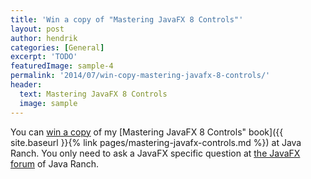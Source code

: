 ```yaml
---
title: 'Win a copy of "Mastering JavaFX 8 Controls"'
layout: post
author: hendrik
categories: [General]
excerpt: 'TODO'
featuredImage: sample-4
permalink: '2014/07/win-copy-mastering-javafx-8-controls/'
header:
  text: Mastering JavaFX 8 Controls
  image: sample
---
```

You can [win a copy](http://www.coderanch.com/t/636239/JavaFX/java/Hendrik-Ebbers) of my [Mastering JavaFX 8 Controls" book]({{ site.baseurl }}{% link pages/mastering-javafx-controls.md %}) at Java Ranch. You only need to ask a JavaFX specific question at [the JavaFX forum](http://www.coderanch.com/forums/f-98/JavaFX) of Java Ranch.
